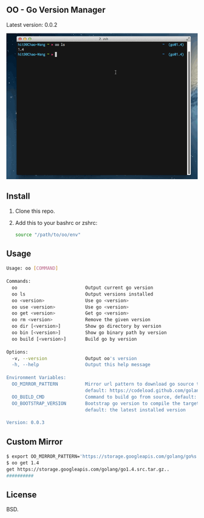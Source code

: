 OO - Go Version Manager
------------------------

Latest version: 0.0.2

![](screen.gif)

Install
-------

1. Clone this repo.
2. Add this to your bashrc or zshrc:

   ```bash
   source "/path/to/oo/env"
   ```

Usage
-----

```bash
Usage: oo [COMMAND]

Commands:
  oo                         Output current go version
  oo ls                      Output versions installed
  oo <version>               Use go <version>
  oo use <version>           Use go <version>
  oo get <version>           Get go <version>
  oo rm <version>            Remove the given version
  oo dir [<version>]         Show go directory by version
  oo bin [<version>]         Show go binary path by version
  oo build [<version>]       Build go by version

Options:
  -v, --version              Output oo's version
  -h, --help                 Output this help message

Environment Variables:
  OO_MIRROR_PATTERN          Mirror url pattern to download go source tarball
                             default: https://codeload.github.com/golang/go/tar.gz/go%s
  OO_BUILD_CMD               Command to build go from source, default: ./make.bash
  OO_BOOTSTRAP_VERSION       Bootstrap go version to compile the target version,
                             default: the latest installed version

Version: 0.0.3
```

Custom Mirror
-------------

```bash
$ export OO_MIRROR_PATTERN='https://storage.googleapis.com/golang/go%s.src.tar.gz'
$ oo get 1.4
get https://storage.googleapis.com/golang/go1.4.src.tar.gz..
##########                                                                14.4%
```

License
--------

BSD.
